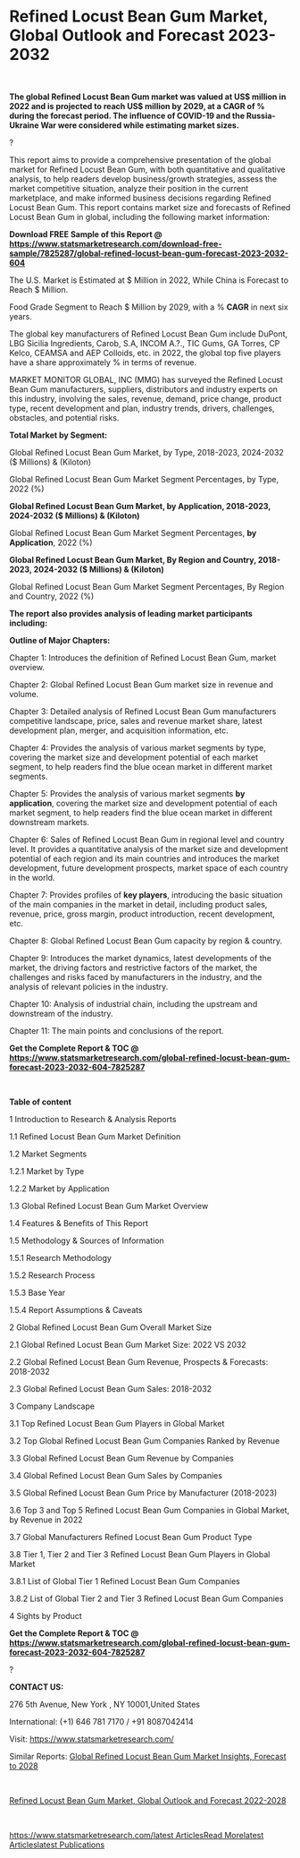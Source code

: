 <h1>Refined Locust Bean Gum Market, Global Outlook and Forecast 2023-2032</h1><br/><p><strong>The global Refined Locust Bean Gum market was valued at US$ million in 2022 and is projected to reach US$ million by 2029, at a <strong>CAGR</strong> of % during the forecast period. The influence of COVID-19 and the Russia-Ukraine War were considered while estimating market sizes.</strong></p>
 
 
 
 <p>? </p>
 
 
 
 <p>This report aims to provide a comprehensive presentation of the global market for Refined Locust Bean Gum, with both quantitative and qualitative analysis, to help readers develop business/growth strategies, assess the market competitive situation, analyze their position in the current marketplace, and make informed business decisions regarding Refined Locust Bean Gum. This report contains market size and forecasts of Refined Locust Bean Gum in global, including the following market information:</p>
 
 
 
 <p><strong>Download FREE Sample of this Report @ <a href="https://www.statsmarketresearch.com/download-free-sample/7825287/global-refined-locust-bean-gum-forecast-2023-2032-604">https://www.statsmarketresearch.com/download-free-sample/7825287/global-refined-locust-bean-gum-forecast-2023-2032-604</a></strong></p>
 
 
 
 <p>The U.S. Market is Estimated at $ Million in 2022, While China is Forecast to Reach $ Million.</p>
 
 
 
 <p>Food Grade Segment to Reach $ Million by 2029, with a % <strong>CAGR</strong> in next six years.</p>
 
 
 
 <p>The global key manufacturers of Refined Locust Bean Gum include DuPont, LBG Sicilia Ingredients, Carob, S.A, INCOM A.?., TIC Gums, GA Torres, CP Kelco, CEAMSA and AEP Colloids, etc. in 2022, the global top five players have a share approximately % in terms of revenue.</p>
 
 
 
 <p>MARKET MONITOR GLOBAL, INC (MMG) has surveyed the Refined Locust Bean Gum manufacturers, suppliers, distributors and industry experts on this industry, involving the sales, revenue, demand, price change, product type, recent development and plan, industry trends, drivers, challenges, obstacles, and potential risks.</p>
 
 
 
 <p><strong>Total Market by Segment:</strong></p>
 
 
 
 <p>Global Refined Locust Bean Gum Market, by Type, 2018-2023, 2024-2032 ($ Millions) & (Kiloton)</p>
 
 
 
 <p>Global Refined Locust Bean Gum Market Segment Percentages, by Type, 2022 (%)</p>
 
 
 
 <p><strong>Global Refined Locust Bean Gum Market, <strong>by Application</strong>, 2018-2023, 2024-2032 ($ Millions) & (Kiloton)</strong></p>
 
 
 
 <p>Global Refined Locust Bean Gum Market Segment Percentages, <strong>by Application</strong>, 2022 (%)</p>
 
 
 
 <p><strong>Global Refined Locust Bean Gum Market, By Region and Country, 2018-2023, 2024-2032 ($ Millions) & (Kiloton)</strong></p>
 
 
 
 <p>Global Refined Locust Bean Gum Market Segment Percentages, By Region and Country, 2022 (%)</p>
 
 
 
 <p><strong>The report also provides analysis of leading market participants including:</strong></p>
 
 
 
 <p><strong>Outline of Major Chapters:</strong></p>
 
 
 
 <p>Chapter 1: Introduces the definition of Refined Locust Bean Gum, market overview.</p>
 
 
 
 <p>Chapter 2: Global Refined Locust Bean Gum market size in revenue and volume.</p>
 
 
 
 <p>Chapter 3: Detailed analysis of Refined Locust Bean Gum manufacturers competitive landscape, price, sales and revenue market share, latest development plan, merger, and acquisition information, etc.</p>
 
 
 
 <p>Chapter 4: Provides the analysis of various market segments by type, covering the market size and development potential of each market segment, to help readers find the blue ocean market in different market segments.</p>
 
 
 
 <p>Chapter 5: Provides the analysis of various market segments <strong>by application</strong>, covering the market size and development potential of each market segment, to help readers find the blue ocean market in different downstream markets.</p>
 
 
 
 <p>Chapter 6: Sales of Refined Locust Bean Gum in regional level and country level. It provides a quantitative analysis of the market size and development potential of each region and its main countries and introduces the market development, future development prospects, market space of each country in the world.</p>
 
 
 
 <p>Chapter 7: Provides profiles of <strong>key players</strong>, introducing the basic situation of the main companies in the market in detail, including product sales, revenue, price, gross margin, product introduction, recent development, etc.</p>
 
 
 
 <p>Chapter 8: Global Refined Locust Bean Gum capacity by region & country.</p>
 
 
 
 <p>Chapter 9: Introduces the market dynamics, latest developments of the market, the driving factors and restrictive factors of the market, the challenges and risks faced by manufacturers in the industry, and the analysis of relevant policies in the industry.</p>
 
 
 
 <p>Chapter 10: Analysis of industrial chain, including the upstream and downstream of the industry.</p>
 
 
 
 <p>Chapter 11: The main points and conclusions of the report.</p>
 
 
 
 <div><b>Get the Complete Report & TOC @ <a href="https://www.statsmarketresearch.com/global-refined-locust-bean-gum-forecast-2023-2032-604-7825287">https://www.statsmarketresearch.com/global-refined-locust-bean-gum-forecast-2023-2032-604-7825287</a></b></div>
 
 
 
 <p><br />
 
 <b>Table of content</b></p>
 
 
 
 <p>1 Introduction to Research & Analysis Reports<br />
 
 1.1 Refined Locust Bean Gum Market Definition<br />
 
 1.2 Market Segments<br />
 
 1.2.1 Market by Type<br />
 
 1.2.2 Market by Application<br />
 
 1.3 Global Refined Locust Bean Gum Market Overview<br />
 
 1.4 Features & Benefits of This Report<br />
 
 1.5 Methodology & Sources of Information<br />
 
 1.5.1 Research Methodology<br />
 
 1.5.2 Research Process<br />
 
 1.5.3 Base Year<br />
 
 1.5.4 Report Assumptions & Caveats<br />
 
 2 Global Refined Locust Bean Gum Overall Market Size<br />
 
 2.1 Global Refined Locust Bean Gum Market Size: 2022 VS 2032<br />
 
 2.2 Global Refined Locust Bean Gum Revenue, Prospects & Forecasts: 2018-2032<br />
 
 2.3 Global Refined Locust Bean Gum Sales: 2018-2032<br />
 
 3 Company Landscape<br />
 
 3.1 Top Refined Locust Bean Gum Players in Global Market<br />
 
 3.2 Top Global Refined Locust Bean Gum Companies Ranked by Revenue<br />
 
 3.3 Global Refined Locust Bean Gum Revenue by Companies<br />
 
 3.4 Global Refined Locust Bean Gum Sales by Companies<br />
 
 3.5 Global Refined Locust Bean Gum Price by Manufacturer (2018-2023)<br />
 
 3.6 Top 3 and Top 5 Refined Locust Bean Gum Companies in Global Market, by Revenue in 2022<br />
 
 3.7 Global Manufacturers Refined Locust Bean Gum Product Type<br />
 
 3.8 Tier 1, Tier 2 and Tier 3 Refined Locust Bean Gum Players in Global Market<br />
 
 3.8.1 List of Global Tier 1 Refined Locust Bean Gum Companies<br />
 
 3.8.2 List of Global Tier 2 and Tier 3 Refined Locust Bean Gum Companies<br />
 
 4 Sights by Product</p>
 
 
 
 <div><b>Get the Complete Report & TOC @ <a href="https://www.statsmarketresearch.com/global-refined-locust-bean-gum-forecast-2023-2032-604-7825287">https://www.statsmarketresearch.com/global-refined-locust-bean-gum-forecast-2023-2032-604-7825287</a></b></div>
 
 
 
 <p>? </p>
 
 
 
 <p><b>CONTACT US:</b><br />
 
 276 5th Avenue, New York , NY 10001,United States<br />
 
 International: (+1) 646 781 7170 / +91 8087042414<br />
 
 Visit: <a href="https://www.statsmarketresearch.com/">https://www.statsmarketresearch.com/</a><br />
 
 Similar Reports: <a href="https://www.statsmarketresearch.com/global-refined-locust-bean-gum-forecast-2023-2032-604-7825287">Global Refined Locust Bean Gum Market Insights, Forecast to 2028</a><br />
 
 <br />
 
 <a href="https://www.statsmarketresearch.com/global-refined-locust-bean-gum-forecast-2023-2032-604-7825287">Refined Locust Bean Gum Market, Global Outlook and Forecast 2022-2028</a><br />
 
 <br />
 
 <a href="https://gyeongbokgung.com">https://www.statsmarketresearch.com/</a><a href="https://hallyeomaritime.com">latest Articles</a><a href="https://jingwansa.com">Read More</a><a href="https://nguoiviet.jp/">latest Articles</a><a href="https://www.intelmarketresearch.com/">latest Publications</a></p>
